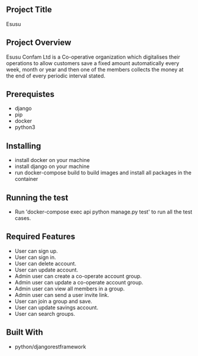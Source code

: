 
## Project Title
Esusu

## Project Overview
Esusu Confam Ltd is a Co-operative organization which digitalises their operations to allow customers save a fixed amount automatically every week, month or year and then one of the members collects the money at the end of every periodic interval stated.

## Prerequistes
- django
- pip
- docker
- python3


## Installing
- install docker on your machine
- install django on your machine
- run docker-compose build to build images and install all packages in the container


## Running the test
- Run 'docker-compose exec api python manage.py test' to run all the test cases.

## Required Features
- User can sign up.
- User can sign in.
- User can delete account.
- User can update account.
- Admin user can create a co-operate account group.
- Admin user can update a co-operate account group.
- Admin user can view all members in a group.
- Admin user can send a user invite link.
- User can join a group and save.
- User can update savings account.
- User can search groups.

<!-- 
## API Documentation
 Access api documentation through this link [Here](https://mozio3.docs.apiary.io/#) -->


<!-- ## Base Url
Project base url can be accessed using this link [Here](https://mozio-trans.herokuapp.com/api) -->

## Built With
- python/djangorestframework


